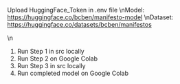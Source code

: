 Upload HuggingFace_Token in .env file
\nModel: https://huggingface.co/bcben/manifesto-model
\nDataset: https://huggingface.co/datasets/bcben/manifestos

\n
1. Run Step 1 in src locally
2. Run Step 2 on Google Colab
3. Run Step 3 in src locally
4. Run completed model on Google Colab
